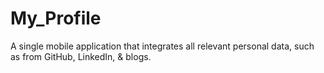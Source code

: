 # My_Profile

A single mobile application that integrates all relevant personal data, such as from GitHub, LinkedIn, & blogs.

